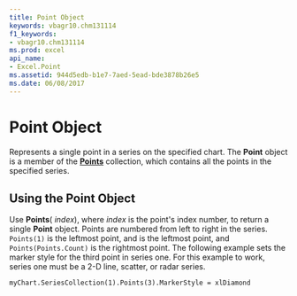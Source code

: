 ```yaml
---
title: Point Object
keywords: vbagr10.chm131114
f1_keywords:
- vbagr10.chm131114
ms.prod: excel
api_name:
- Excel.Point
ms.assetid: 944d5edb-b1e7-7aed-5ead-bde3878b26e5
ms.date: 06/08/2017
---
```



# Point Object

Represents a single point in a series on the specified chart. The **Point** object is a member of the **[Points](points-collection-excel.md)** collection, which contains all the points in the specified series.


## Using the Point Object

Use **Points**( _index_), where  _index_ is the point's index number, to return a single **Point** object. Points are numbered from left to right in the series. `Points(1)` is the leftmost point, and is the leftmost point, and `Points(Points.Count)` is the rightmost point. The following example sets the marker style for the third point in series one. For this example to work, series one must be a 2-D line, scatter, or radar series.


```
myChart.SeriesCollection(1).Points(3).MarkerStyle = xlDiamond
```


